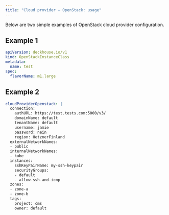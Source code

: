 ```yaml
---
title: "Cloud provider — OpenStack: usage"
---
```


Below are two simple examples of OpenStack cloud provider configuration.

## Example 1
```yaml
apiVersion: deckhouse.io/v1
kind: OpenStackInstanceClass
metadata:
  name: test
spec:
  flavorName: m1.large
```

## Example 2

```yaml
cloudProviderOpenstack: |
  connection:
    authURL: https://test.tests.com:5000/v3/
    domainName: default
    tenantName: default
    username: jamie
    password: nein
    region: HetznerFinland
  externalNetworkNames:
  - public
  internalNetworkNames:
  - kube
  instances:
    sshKeyPairName: my-ssh-keypair
    securityGroups:
    - default
    - allow-ssh-and-icmp
  zones:
  - zone-a
  - zone-b
  tags:
    project: cms
    owner: default
```
